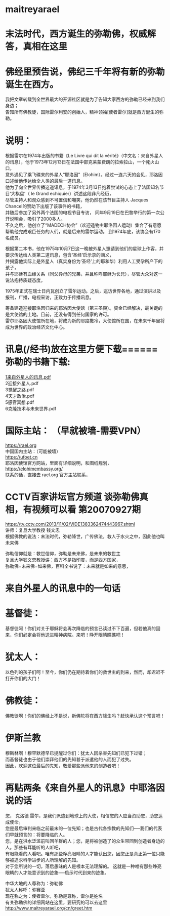 # maitreyarael  
# 末法时代，西方诞生的弥勒佛，权威解答，真相在这里  

# 佛经里预告说，佛纪三千年将有新的弥勒诞生在西方。  
我把文章转载到全世界最大的开源社区就是为了告知大家西方的弥勒已经来到我们身边；  
告知所有佛教徒，国际雷尔利安的创始人，精神领袖[使者雷尔]就是西方诞生的弥勒。  

# 说明：  
根据雷尔在1974年出版的书籍《Le Livre qui dit la vérité》（中文名：来自外星人的讯息），他于1973年12月13日在法国中部克莱蒙费朗的拉索拉山，一个死火山口，  
意外遇见了乘飞碟来的外星人“耶洛因”（Elohim）。经过一连六天的会见，耶洛因口述给他传达给全人类的最后一道讯息。  
他为了向全世界传播这道讯息，于1974年3月13日抱着尝试的心态上了法国知名节目‘大棋盘’（ le Grand echiquier）讲述这段非凡经历，  
尽管主持人和观众感到不可置信和嘲笑，他仍然在该节目主持人 Jacques Chancel的赞助下出版了该事件的书籍，  
并随后参加了另外两个法国的电视节目专访， 同年9月19日在巴黎举行的第一次公开说明会，吸引了2000多人。   
不久之后，他创立了“MADECH协会”（欢迎造物主耶洛因人运动）集合了有意愿帮助他完成艰巨任务的人们，就是后来的雷尔运动。 到1974年底，该协会有170名成员。  

根据第二本书，他在1975年10月7日这一晚被外星人邀请到他们的星球上作客，并要求传达给人类第二道讯息，包含‘圣经’启示录的涵义，  
并揭露他实际上是外星人（真实身份为‘圣经’上的耶和华）利用人工受孕所产下的孩子，  
并与耶稣有血缘关系（同父异母的兄弟，并且称呼耶稣为长兄），尽管大众对这一说法抱持质疑态度。  

1975年正式在瑞士日内瓦创立了雷尔运动。之后，巡访世界各地，通过演讲以及报刊，广播，电视采访，正致力于传播讯息。  

筹备建造迎接耶洛因归来的耶洛因大使馆（第三圣殿）。资金已经解决，最关键的是大使馆的土地。目前，还没有得到任何国家的许可。  
雷尔耶洛因大使馆所在地，将成为新的耶路撒冷，大使馆所在国，在未来千年里将成为世界的政治经济文化中心。  

# 讯息(/经书)放在这里方便下载======弥勒的书籍下载:    
[1来自外星人的讯息.pdf](https://raw.githubusercontent.com/maitreyarael/maitreyarael/master/1来自外星人的讯息.pdf)  
2迎接外星人.pdf   
3觉醒之路.pdf  
4天才政治.pdf  
5感官冥想.pdf  
6克隆技术与未来世界.pdf  

  
# 国际主站：  （早就被墙-需要VPN）
https://rael.org  
中国国内主站：（可能被墙）    
https://ufoet.cn  
耶洛因使馆官方网站，里面有详细说明，和图纸规划，
https://elohimembassy.org/  
联系的话，直接去 rael.org 官方主站联系，  


# CCTV百家讲坛官方频道 谈弥勒佛真相，有视频可以看 第20070927期  
https://tv.cctv.com/2013/11/02/VIDE1383362474443967.shtml  
讲师：复旦大学教授 钱文忠  
根据佛教的说法：末法时代，弥勒降世，广传佛法，救人于水火之中，因此他也叫未来佛  

弥勒信仰就是：救世信仰，弥勒是未来佛，是未来的救世主  
复旦大学钱文忠教授讲：西方不是指印度，而是西方国家，  
弥勒佛=未来佛=如来佛，百科全书说了：未来就是如来的意思，  


# 来自外星人的讯息中的一句话  
# 基督徒：  
基督徒呵！你们对关于耶稣将会再次降临的预言已读过不下百遍，但若他真的回来，你们必定会将他送进精神病院。来吧！睁开眼睛瞧瞧吧！  

# 犹太人：  
以色列的孩子们呵！至今，你们仍在期待着你们的救世主的到来，然而，却迟迟不打开你们的大门！  

# 佛教徒：  
佛教徒啊！你们的佛经上不是说，新佛陀将在西方降生吗？赶快承认这个预言吧！  

# 伊斯兰教  
穆斯林啊！穆罕默德早已提醒过你们：犹太人因杀害先知们已犯下过错；  
而基督徒也由于他们崇拜他们的先知甚于派遣他的人而犯了过失。  
因此，欢迎这位最后的先知，敬爱那些派他来的创造者吧！ 

# 再贴两条《来自外星人的讯息》中耶洛因说的话  

您， 克洛德 雷尔，是我们派遣到地球上的大使，相信您的人应当资助您，助您达成使命。  
您是最后审判来临之前最末的一位先知；也是古代各宗教的先知们──我们的代表们早就预言的：将要降临的人。  
您，是在洪水泛滥前叫回羊群的人；您，是将被创造了的众生带回到创造者身边的人。那些有耳能听的人听吧，  
有眼能看的人看吧。唯有那些睁亮眼睛的人才能认出您，因您正是真正第一位只能够被追求科学进步的人所理解的先知。  
对于您所说的一切，落后愚昧的人是根本无法理解的。
这就是一种唯有那些睁亮眼睛的人才能意识到的迹象──启示时代到来的迹象。  

中华大地的人尊称为：弥勒佛  
犹太人称呼：弥赛亚  
现在称之为：使者雷尔，弥勒是尊称，雷尔是姓名  
有关弥勒佛的详细网站在这里，要研究的可以去这里  
http://www.maitreyarael.org/cn/greet.htm  
